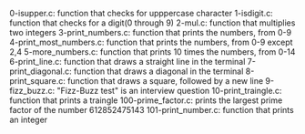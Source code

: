 0-isupper.c: function that checks for upppercase character
1-isdigit.c: function that checks for a digit(0 through 9)
2-mul.c: function that multiplies two integers
3-print_numbers.c: function that prints the numbers, from 0-9
4-print_most_numbers.c: function that prints the numbers, from 0-9 except 2,4
5-more_numbers.c: function that prints 10 times the numbers, from 0-14
6-print_line.c: function that draws a straight line in the terminal
7-print_diagonal.c: function that draws a diagonal in the terminal
8-print_square.c: function that draws a square, followed by a new line
9-fizz_buzz.c: "Fizz-Buzz test" is an interview question
10-print_traingle.c: function that prints a traingle
100-prime_factor.c: prints the largest prime factor of the number 612852475143
101-print_number.c: function that prints an integer
